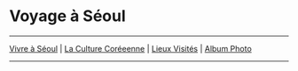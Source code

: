 
# Voyage à Séoul

* * *
[Vivre à Séoul](lavieaseoul.md) | [La Culture Coréeenne](laculturecoreenne) | [Lieux Visités](lieuxvisites) | [Album Photo](albumphoto)
* * *
